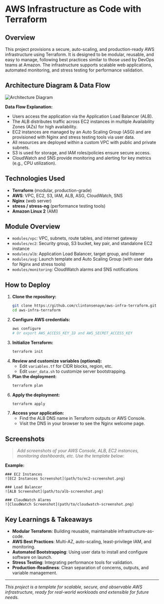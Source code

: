 # AWS Infrastructure as Code with Terraform

## Overview
This project provisions a secure, auto-scaling, and production-ready AWS infrastructure using Terraform. It is designed to be modular, reusable, and easy to manage, following best practices similar to those used by DevOps teams at Amazon. The infrastructure supports scalable web applications, automated monitoring, and stress testing for performance validation.

## Architecture Diagram & Data Flow
![Architecture Diagram](https://github.com/user-attachments/assets/702c85f5-ac3f-4625-8f6c-524fb54874be)

**Data Flow Explanation:**
- Users access the application via the Application Load Balancer (ALB).
- The ALB distributes traffic across EC2 instances in multiple Availability Zones (AZs) for high availability.
- EC2 instances are managed by an Auto Scaling Group (ASG) and are provisioned with Nginx and stress testing tools via user data.
- All resources are deployed within a custom VPC with public and private subnets.
- S3 is used for storage, and IAM roles/policies ensure secure access.
- CloudWatch and SNS provide monitoring and alerting for key metrics (e.g., CPU utilization).

## Technologies Used
- **Terraform** (modular, production-grade)
- **AWS**: VPC, EC2, S3, IAM, ALB, ASG, CloudWatch, SNS
- **Nginx** (web server)
- **stress / stress-ng** (performance testing tools)
- **Amazon Linux 2** (AMI)

## Module Overview
- `modules/vpc`: VPC, subnets, route tables, and internet gateway
- `modules/ec2`: Security group, S3 bucket, key pair, and standalone EC2 instance
- `modules/alb`: Application Load Balancer, target group, and listener
- `modules/asg`: Launch template and Auto Scaling Group (with user data for Nginx and stress tools)
- `modules/monitoring`: CloudWatch alarms and SNS notifications

## How to Deploy
1. **Clone the repository:**
   ```bash
   git clone https://github.com/clintonsenaye/aws-infra-terraform.git 
   cd aws-infra-terraform
   ```
2. **Configure AWS credentials:**
   ```bash
   aws configure
   # Or export AWS_ACCESS_KEY_ID and AWS_SECRET_ACCESS_KEY
   ```
3. **Initialize Terraform:**
   ```bash
   terraform init
   ```
4. **Review and customize variables (optional):**
   - Edit `variables.tf` for CIDR blocks, region, etc.
   - Edit `user_data.sh` to customize server bootstrapping.
5. **Plan the deployment:**
   ```bash
   terraform plan
   ```
6. **Apply the deployment:**
   ```bash
   terraform apply
   ```
7. **Access your application:**
   - Find the ALB DNS name in Terraform outputs or AWS Console.
   - Visit the DNS in your browser to see the Nginx welcome page.

## Screenshots
> _Add screenshots of your AWS Console, ALB, EC2 instances, monitoring dashboards, etc. Use the template below:_

**Example:**
```
### EC2 Instances
![EC2 Instances Screenshot](path/to/ec2-screenshot.png)

### Load Balancer
![ALB Screenshot](path/to/alb-screenshot.png)

### CloudWatch Alarms
![CloudWatch Screenshot](path/to/cloudwatch-screenshot.png)
```

## Key Learnings & Takeaways
- **Modular Terraform**: Building reusable, maintainable infrastructure-as-code.
- **AWS Best Practices**: Multi-AZ, auto-scaling, least-privilege IAM, and monitoring.
- **Automated Bootstrapping**: Using user data to install and configure software on launch.
- **Stress Testing**: Integrating performance tools for validation.
- **Production-Readiness**: Clean separation of concerns, outputs, and variable management.

---
_This project is a template for scalable, secure, and observable AWS infrastructure, ready for real-world workloads and extensible for future needs._
